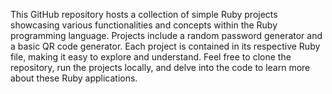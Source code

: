 This GitHub repository hosts a collection of simple Ruby projects showcasing various functionalities and concepts within the Ruby programming language. Projects include a random password generator and a basic QR code generator. Each project is contained in its respective Ruby file, making it easy to explore and understand. Feel free to clone the repository, run the projects locally, and delve into the code to learn more about these Ruby applications.
